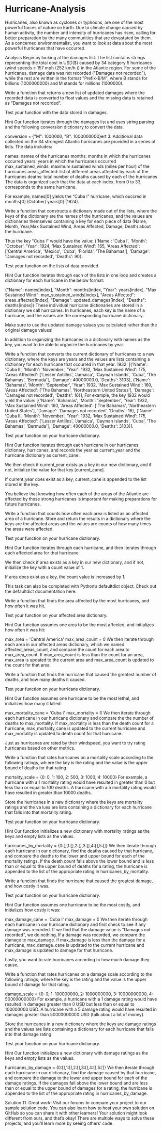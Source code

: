 # Hurricane-Analysis
Hurricanes, also known as cyclones or typhoons, are one of the most powerful forces of  nature on Earth. Due to climate change caused by human activity,  the number and intensity of hurricanes has risen, calling for better preparation by the many  communities that are devastated by them. As a concerned environmentalist, you want to look at  data about the most powerful hurricanes that have occurred.


Analysis
Begin by looking at the damages list. The list contains strings representing the total cost in USD($) caused by 34 category 5 hurricanes (wind speeds ≥ 157 mph (252 km/h )) in the Atlantic region. For some of the hurricanes, damage data was not recorded ("Damages not recorded"), while the rest are written in the format "Prefix-B/M", where B stands for billions (1000000000) and M stands for millions (1000000).

Write a function that returns a new list of updated damages where the recorded data is converted to float values and the missing data is retained as "Damages not recorded".

Test your function with the data stored in damages.

Hint Our function iterates through the damages list and uses string parsing and the following conversion dictionary to convert the data.

conversion = {"M": 1000000, "B": 1000000000}ert 3. Additional data collected on the 34 strongest Atlantic hurricanes are provided in a series of lists. The data includes:

names: names of the hurricanes months: months in which the hurricanes occurred years: years in which the hurricanes occurred max_sustained_winds: maximum sustained winds (miles per hour) of the hurricanes areas_affected: list of different areas affected by each of the hurricanes deaths: total number of deaths caused by each of the hurricanes The data is organized such that the data at each index, from 0 to 33, corresponds to the same hurricane.

For example, names[0] yields the “Cuba I” hurricane, which ouccred in months[0] (October) years[0] (1924).

Write a function that constructs a dictionary made out of the lists, where the keys of the dictionary are the names of the hurricanes, and the values are dictionaries themselves containing a key for each piece of data (Name, Month, Year,Max Sustained Wind, Areas Affected, Damage, Death) about the hurricane.

Thus the key "Cuba I" would have the value: {'Name': 'Cuba I', 'Month': 'October', 'Year': 1924, 'Max Sustained Wind': 165, 'Areas Affected': ['Central America', 'Mexico', 'Cuba', 'Florida', 'The Bahamas'], 'Damage': 'Damages not recorded', 'Deaths': 90}.

Test your function on the lists of data provided.

Hint Our function iterates through each of the lists in one loop and creates a dictionary for each hurricane in the below format:

{"Name": names[index], "Month": months[index, "Year": years[index], "Max Sustained Wind": max_sustained_winds[index], "Areas Affected": areas_affected[index], "Damage": updated_damages[index], "Deaths": deaths[index]} These individual hurricane dictionaries are stored in a dictionary we call hurricanes. In hurricanes, each key is the name of a hurricane, and the values are the corresponding hurricane dictionary.

Make sure to use the updated damage values you calculated rather than the original damage values!

In addition to organizing the hurricanes in a dictionary with names as the key, you want to be able to organize the hurricanes by year.

Write a function that converts the current dictionary of hurricanes to a new dictionary, where the keys are years and the values are lists containing a dictionary for each hurricane that occurred in that year. 1932: [{'Name': 'Cuba II', 'Month': 'November', 'Year': 1932, 'Max Sustained Wind': 175, 'Areas Affected': ['Lesser Antilles', 'Jamaica', 'Cayman Islands', 'Cuba', 'The Bahamas', 'Bermuda'], 'Damage': 40000000.0, 'Deaths': 3103}, {'Name': 'Bahamas', 'Month': 'September', 'Year': 1932, 'Max Sustained Wind': 160, 'Areas Affected': ['The Bahamas', 'Northeastern United States'], 'Damage': 'Damages not recorded', 'Deaths': 16}], For example, the key 1932 would yield the value: [{'Name': 'Bahamas', 'Month': 'September', 'Year': 1932, 'Max Sustained Wind': 160, 'Areas Affected': ['The Bahamas', 'Northeastern United States'], 'Damage': 'Damages not recorded', 'Deaths': 16}, {'Name': 'Cuba II', 'Month': 'November', 'Year': 1932, 'Max Sustained Wind': 175, 'Areas Affected': ['Lesser Antilles', 'Jamaica', 'Cayman Islands', 'Cuba', 'The Bahamas', 'Bermuda'], 'Damage': 40000000.0, 'Deaths': 3103}].

Test your function on your hurricane dictionary.

Hint Our function iterates through each hurricane in our hurricanes dictionary, hurricanes, and records the year as current_year and the hurricane dictionary as current_cane.

We then check if current_year exists as a key in our new dictionary, and if not, initialize the value for that key [current_cane].

If current_year does exist as a key, current_cane is appended to the list stored in the key.

You believe that knowing how often each of the areas of the Atlantic are affected by these strong hurricanes is important for making preparations for future hurricanes.

Write a function that counts how often each area is listed as an affected area of a hurricane. Store and return the results in a dictionary where the keys are the affected areas and the values are counts of how many times the areas were affected.

Test your function on your hurricane dictionary.

Hint Our function iterates through each hurricane, and then iterates through each affected area for that hurricane.

We then check if area exists as a key in our new dictionary, and if not, initialize the key with a count value of 1.

If area does exist as a key, the count value is increased by 1.

This task can also be completed with Python’s defaultdict object. Check out the defaultdict documentation here.

Write a function that finds the area affected by the most hurricanes, and how often it was hit.

Test your function on your affected area dictionary.

Hint Our function assumes one area to be the most affected, and initializes how often it was hit:

max_area = 'Central America' max_area_count = 0 We then iterate through each area in our affected areas dictionary, which we named affected_areas_count, and compare the count for each area to max_area_count. If max_area_count is less than the count for an area, max_area is updated to the current area and max_area_count is updated to the count for that area.

Write a function that finds the hurricane that caused the greatest number of deaths, and how many deaths it caused.

Test your function on your hurricane dictionary.

Hint Our function assumes one hurricane to be the most lethal, and initializes how many it killed:

max_mortality_cane = 'Cuba I' max_mortality = 0 We then iterate through each hurricane in our hurricane dictionary and compare the the number of deaths to max_mortality. If max_mortality is less than the death count for a hurricane, max_mortality_cane is updated to the current hurricane and max_mortality is updated to death count for that hurricane.

Just as hurricanes are rated by their windspeed, you want to try rating hurricanes based on other metrics.

Write a function that rates hurricanes on a mortality scale according to the following ratings, wh ere the key is the rating and the value is the upper bound of deaths for that rating.

mortality_scale = {0: 0, 1: 100, 2: 500, 3: 1000, 4: 10000} For example, a hurricane with a 1 mortality rating would have resulted in greater than 0 but less than or equal to 100 deaths. A hurricane with a 5 mortality rating would have resulted in greater than 10000 deaths.

Store the hurricanes in a new dictionary where the keys are mortality ratings and the va lues are lists containing a dictionary for each hurricane that falls into that mortality rating.

Test your function on your hurricane dictionary.

Hint Our function initializes a new dictionary with mortality ratings as the keys and empty lists as the values.

hurricanes_by_mortality = {0:[],1:[],2:[],3:[],4:[],5:[]} We then iterate through each hurricane in our dictionary, find the deaths caused by that hurricane, and compare the deaths to the lower and upper bound for each of the mortality ratings. If the death count falls above the lower bound and is less than or equal to the upper bound of deaths for a rating, the hurricane is appended to the list of the appropriate rating in hurricanes_by_mortality.

Write a function that finds the hurricane that caused the greatest damage, and how costly it was.

Test your function on your hurricane dictionary.

Hint Our function assumes one hurricane to be the most costly, and initializes how costly it was:

max_damage_cane = 'Cuba I' max_damage = 0 We then iterate through each hurricane in our hurricane dictionary and first check to see if any damage was recorded. If we find that the damage value is "Damages not recorded", we do nothing. If a damage was recorded, we compare the damage to max_damage. If max_damage is less than the damage for a hurricane, max_damage_cane is updated to the current hurricane and max_damage is updated to damage for that hurricane.

Lastly, you want to rate hurricanes according to how much damage they cause.

Write a function that rates hurricanes on a damage scale according to the following ratings, where the key is the rating and the value is the upper bound of damage for that rating.

damage_scale = {0: 0, 1: 100000000, 2: 1000000000, 3: 10000000000, 4: 50000000000} For example, a hurricane with a 1 damage rating would have resulted in damages greater than 0 USD but less than or equal to 100000000 USD. A hurricane with a 5 damage rating would have resulted in damages greater than 50000000000 USD (talk about a lot of money).

Store the hurricanes in a new dictionary where the keys are damage ratings and the values are lists containing a dictionary for each hurricane that falls into that damage rating.

Test your function on your hurricane dictionary.

Hint Our function initializes a new dictionary with damage ratings as the keys and empty lists as the values.

hurricanes_by_damage = {0:[],1:[],2:[],3:[],4:[],5:[]} We then iterate through each hurricane in our dictionary, find the damage caused by that hurricane, and compare the damage to the lower and upper bound for each of the damage ratings. If the damages fall above the lower bound and are less than or equal to the upper bound of damages for a rating, the hurricane is appended to the list of the appropriate rating in hurricanes_by_damage.

Solution 11. Great work! Visit our forums to compare your project to our sample solution code. You can also learn how to host your own solution on GitHub so you can share it with other learners! Your solution might look different from ours, and that’s okay! There are multiple ways to solve these projects, and you’ll learn more by seeing others’ code.
